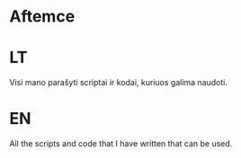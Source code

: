 # Aftemce
# LT
Visi mano parašyti scriptai ir kodai, kuriuos galima naudoti.

# EN
All the scripts and code that I have written that can be used.
